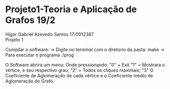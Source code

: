 # Projeto1-Teoria e Aplicação de Grafos 19/2
Higor Gabriel Azevedo Santos
17/0012387  
Projeto 1

Compilar o software:
-> Digite no terminal com o diretorio da pasta: make
-> Para executar o programa ./prog

O Software abrira um menu:
Onde pressionando: 
"0" =  Exit 
"1" = Mostrara o vértice, e seu respectivo grau;
"2" = Todos os cliques maximais;
"3" O Coeficiente de Aglomeração de cada vértice e o Coeficiente médio de Aglomeração do Grafo.



